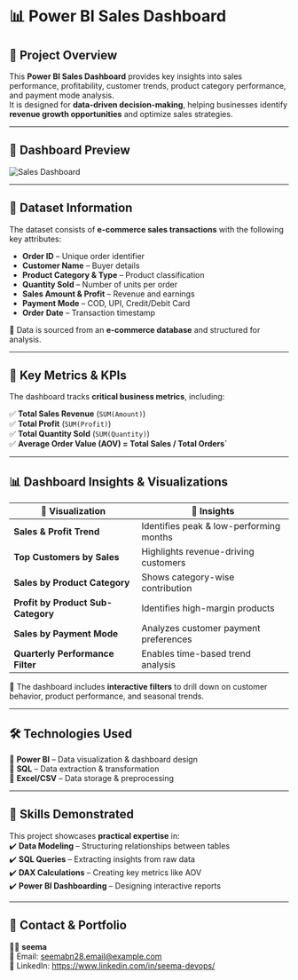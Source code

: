 # 📊 Power BI Sales Dashboard  

## 🚀 Project Overview  
This **Power BI Sales Dashboard** provides key insights into sales performance, profitability, customer trends, product category performance, and payment mode analysis.  
It is designed for **data-driven decision-making**, helping businesses identify **revenue growth opportunities** and optimize sales strategies.  

---

## 📸 Dashboard Preview  
![Sales Dashboard](dashboard.png)  

---

## 📂 Dataset Information  
The dataset consists of **e-commerce sales transactions** with the following key attributes:  

- **Order ID** – Unique order identifier  
- **Customer Name** – Buyer details  
- **Product Category & Type** – Product classification  
- **Quantity Sold** – Number of units per order  
- **Sales Amount & Profit** – Revenue and earnings  
- **Payment Mode** – COD, UPI, Credit/Debit Card  
- **Order Date** – Transaction timestamp  

🔹 Data is sourced from an **e-commerce database** and structured for analysis.  

---

## 🔑 Key Metrics & KPIs  
The dashboard tracks **critical business metrics**, including:  

✅ **Total Sales Revenue** (`SUM(Amount)`)  
✅ **Total Profit** (`SUM(Profit)`)  
✅ **Total Quantity Sold** (`SUM(Quantity)`)  
✅ **Average Order Value (AOV) = Total Sales / Total Orders`**  

---

## 📊 Dashboard Insights & Visualizations  

| 🔹 Visualization  | 📌 Insights |
|------------------|------------|
| **Sales & Profit Trend** | Identifies peak & low-performing months |
| **Top Customers by Sales** | Highlights revenue-driving customers |
| **Sales by Product Category** | Shows category-wise contribution |
| **Profit by Product Sub-Category** | Identifies high-margin products |
| **Sales by Payment Mode** | Analyzes customer payment preferences |
| **Quarterly Performance Filter** | Enables time-based trend analysis |

📌 The dashboard includes **interactive filters** to drill down on customer behavior, product performance, and seasonal trends.  

---

## 🛠 Technologies Used  
🔹 **Power BI** – Data visualization & dashboard design  
🔹 **SQL** – Data extraction & transformation  
🔹 **Excel/CSV** – Data storage & preprocessing  

---

## 🎯 Skills Demonstrated  
This project showcases **practical expertise** in:  
✔️ **Data Modeling** – Structuring relationships between tables  
✔️ **SQL Queries** – Extracting insights from raw data  
✔️ **DAX Calculations** – Creating key metrics like AOV  
✔️ **Power BI Dashboarding** – Designing interactive reports  

---

## 📩 Contact & Portfolio  
👩‍💻 **seema**  
📧 Email: seemabn28.email@example.com  
🔗 LinkedIn: https://www.linkedin.com/in/seema-devops/  


